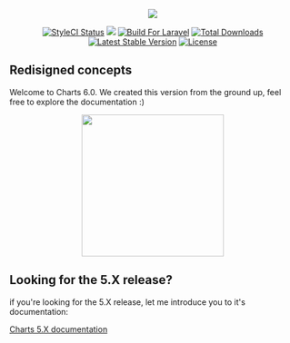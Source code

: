 <p align="center"><a href="https://erik.cat/projects/charts"><img src="https://image.prntscr.com/image/FDJCr7ywShKMUlFitEc_Ww.png"></a></p>
<p align="center">
<a href="https://styleci.io/repos/69124179"><img src="https://styleci.io/repos/69124179/shield?branch=master&style=flat" alt="StyleCI Status"></a>
<a class="badge-align" href="https://www.codacy.com/app/consoletvs/Charts?utm_source=github.com&amp;utm_medium=referral&amp;utm_content=ConsoleTVs/Charts&amp;utm_campaign=Badge_Grade"><img src="https://api.codacy.com/project/badge/Grade/b96ce6dd50de4a69ba191336a04a59e5"/></a>
<a href="https://styleci.io/repos/69124179"><img src="https://img.shields.io/badge/Built_for-Laravel-orange.svg" alt="Build For Laravel"></a>
<a href="https://packagist.org/packages/consoletvs/charts"><img src="https://poser.pugx.org/consoletvs/charts/d/total.svg" alt="Total Downloads"></a>
<a href="https://packagist.org/packages/consoletvs/charts"><img src="https://poser.pugx.org/consoletvs/charts/v/stable.svg" alt="Latest Stable Version"></a>
<a href="https://packagist.org/packages/consoletvs/charts"><img src="https://poser.pugx.org/consoletvs/charts/license.svg" alt="License"></a>
</p>

## Redisigned concepts

Welcome to Charts 6.0. We created this version from the ground up, feel free to explore the documentation :)

<p align="center"><a href="https://erik.cat/projects/charts"><img height="250" src="https://i.imgur.com/F0PDyYE.png"></a></p>

## Looking for the 5.X release?

if you're looking for the 5.X release, let me introduce you to it's documentation:

[Charts 5.X documentation](https://github.com/ConsoleTVs/Charts/tree/5.4.0/docs/5)
